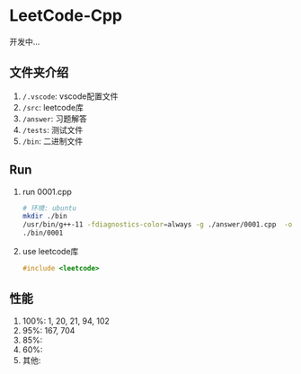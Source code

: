 # LeetCode-Cpp
开发中...

## 文件夹介绍
1. `/.vscode`: vscode配置文件
2. `/src`: leetcode库
3. `/answer`: 习题解答
4. `/tests`: 测试文件
5. `/bin`: 二进制文件


## Run
1. run 0001.cpp
    ```bash
    # 环境: ubuntu
    mkdir ./bin
    /usr/bin/g++-11 -fdiagnostics-color=always -g ./answer/0001.cpp  -o ./bin/0001 -I ./src
    ./bin/0001
    ```

2. use leetcode库
    ```cpp
    #include <leetcode>
    ```

## 性能
1. 100%: 1, 20, 21, 94, 102
2. 95%: 167, 704
3. 85%: 
4. 60%: 
5. 其他: 
